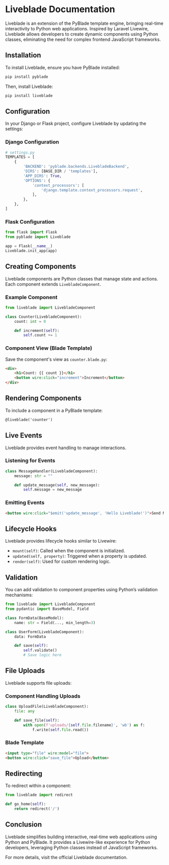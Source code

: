 # Liveblade Documentation

Liveblade is an extension of the PyBlade template engine, bringing real-time interactivity to Python web applications. Inspired by Laravel Livewire, Liveblade allows developers to create dynamic components using Python classes, eliminating the need for complex frontend JavaScript frameworks.

## Installation

To install Liveblade, ensure you have PyBlade installed:

```bash
pip install pyblade
```

Then, install Liveblade:

```bash
pip install liveblade
```

## Configuration

In your Django or Flask project, configure Liveblade by updating the settings:

### Django Configuration

```python
# settings.py
TEMPLATES = [
    {
        'BACKEND': 'pyblade.backends.LivebladeBackend',
        'DIRS': [BASE_DIR / 'templates'],
        'APP_DIRS': True,
        'OPTIONS': {
            'context_processors': [
                'django.template.context_processors.request',
            ],
        },
    },
]
```

### Flask Configuration

```python
from flask import Flask
from pyblade import Liveblade

app = Flask(__name__)
Liveblade.init_app(app)
```

## Creating Components

Liveblade components are Python classes that manage state and actions. Each component extends `LivebladeComponent`.

### Example Component

```python
from liveblade import LivebladeComponent

class Counter(LivebladeComponent):
    count: int = 0

    def increment(self):
        self.count += 1
```

### Component View (Blade Template)

Save the component's view as `counter.blade.py`:

```html
<div>
    <h1>Count: {{ count }}</h1>
    <button wire:click="increment">Increment</button>
</div>
```

## Rendering Components

To include a component in a PyBlade template:

```html
@liveblade('counter')
```

## Live Events

Liveblade provides event handling to manage interactions.

### Listening for Events

```python
class MessageHandler(LivebladeComponent):
    message: str = ""

    def update_message(self, new_message):
        self.message = new_message
```

### Emitting Events

```html
<button wire:click="$emit('update_message', 'Hello Liveblade!')">Send Message</button>
```

## Lifecycle Hooks

Liveblade provides lifecycle hooks similar to Livewire:

- `mount(self)`: Called when the component is initialized.
- `updated(self, property)`: Triggered when a property is updated.
- `render(self)`: Used for custom rendering logic.

## Validation

You can add validation to component properties using Python’s validation mechanisms:

```python
from liveblade import LivebladeComponent
from pydantic import BaseModel, Field

class FormData(BaseModel):
    name: str = Field(..., min_length=3)

class UserForm(LivebladeComponent):
    data: FormData

    def save(self):
        self.validate()
        # Save logic here
```

## File Uploads

Liveblade supports file uploads:

### Component Handling Uploads

```python
class UploadFile(LivebladeComponent):
    file: any

    def save_file(self):
        with open(f'uploads/{self.file.filename}', 'wb') as f:
            f.write(self.file.read())
```

### Blade Template

```html
<input type="file" wire:model="file">
<button wire:click="save_file">Upload</button>
```

## Redirecting

To redirect within a component:

```python
from liveblade import redirect

def go_home(self):
    return redirect('/')
```

## Conclusion

Liveblade simplifies building interactive, real-time web applications using Python and PyBlade. It provides a Livewire-like experience for Python developers, leveraging Python classes instead of JavaScript frameworks.

For more details, visit the official Liveblade documentation.

